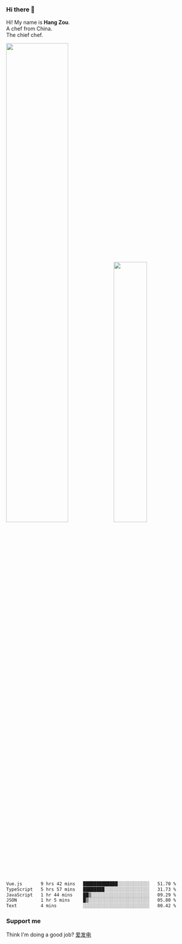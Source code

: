 ### Hi there 👋

Hi! My name is **Hang Zou**.  
A chef from China.  
The chief chef.

<img align="" width="57.5%" src="https://github-readme-stats.vercel.app/api?username=zouhangwithsweet&hide_title=true&hide_border=true&show_icons=true&include_all_commits=true&line_height=21" /><img align="" width="42.4%" src="https://github-readme-stats.vercel.app/api/top-langs/?username=zouhangwithsweet&hide_title=true&hide_border=true&layout=compact" />

<!--START_SECTION:waka-->

```txt
Vue.js       9 hrs 42 mins   █████████████░░░░░░░░░░░░   51.70 %
TypeScript   5 hrs 57 mins   ████████░░░░░░░░░░░░░░░░░   31.73 %
JavaScript   1 hr 44 mins    ██▒░░░░░░░░░░░░░░░░░░░░░░   09.29 %
JSON         1 hr 5 mins     █▒░░░░░░░░░░░░░░░░░░░░░░░   05.80 %
Text         4 mins          ░░░░░░░░░░░░░░░░░░░░░░░░░   00.42 %
```

<!--END_SECTION:waka-->

### Support me

Think I'm doing a good job? [爱发电](https://afdian.net/@zouhangsweet)
